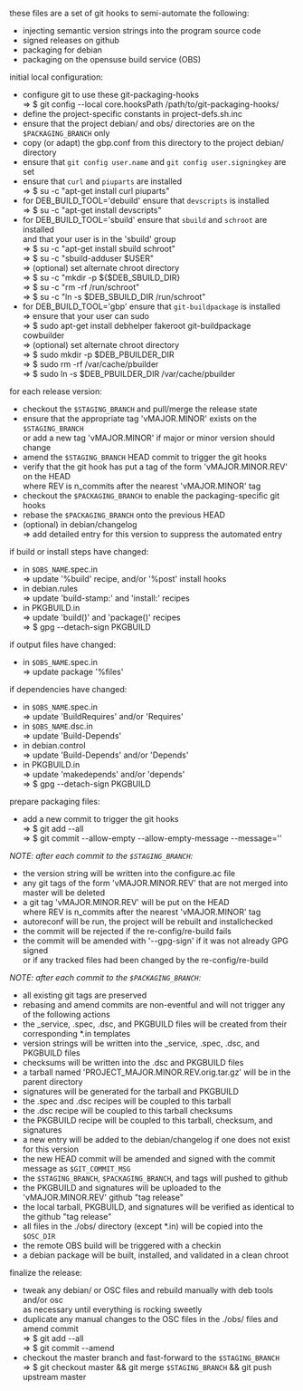 
these files are a set of git hooks to semi-automate the following:

  * injecting semantic version strings into the program source code
  * signed releases on github
  * packaging for debian
  * packaging on the opensuse build service (OBS)


initial local configuration:

* configure git to use these git-packaging-hooks  
  => $ git config --local core.hooksPath /path/to/git-packaging-hooks/
* define the project-specific constants in project-defs.sh.inc
* ensure that the project debian/ and obs/ directories are on the `$PACKAGING_BRANCH` only
* copy (or adapt) the gbp.conf from this directory to the project debian/ directory
* ensure that `git config user.name` and `git config user.signingkey` are set
* ensure that `curl` and `piuparts` are installed  
  => $ su -c "apt-get install curl piuparts"
* for DEB_BUILD_TOOL='debuild' ensure that `devscripts` is installed  
  => $ su -c "apt-get install devscripts"
* for DEB_BUILD_TOOL='sbuild' ensure that `sbuild` and `schroot` are installed  
  and that your user is in the 'sbuild' group  
  => $ su -c "apt-get install sbuild schroot"  
  => $ su -c "sbuild-adduser $USER"  
  => (optional) set alternate chroot directory  
  => $ su -c "mkdir -p ${$DEB_SBUILD_DIR}  
  => $ su -c "rm -rf /run/schroot"  
  => $ su -c "ln -s $DEB_SBUILD_DIR /run/schroot"
* for DEB_BUILD_TOOL='gbp' ensure that `git-buildpackage` is installed  
  => ensure that your user can sudo  
  => $ sudo apt-get install debhelper fakeroot git-buildpackage cowbuilder  
  => (optional) set alternate chroot directory  
  => $ sudo mkdir -p $DEB_PBUILDER_DIR  
  => $ sudo rm -rf /var/cache/pbuilder  
  => $ sudo ln -s $DEB_PBUILDER_DIR /var/cache/pbuilder


for each release version:

* checkout the `$STAGING_BRANCH` and pull/merge the release state
* ensure that the appropriate tag 'vMAJOR.MINOR' exists on the `$STAGING_BRANCH`  
  or add a new tag 'vMAJOR.MINOR' if major or minor version should change
* amend the `$STAGING_BRANCH` HEAD commit to trigger the git hooks
* verify that the git hook has put a tag of the form 'vMAJOR.MINOR.REV' on the HEAD  
  where REV is n_commits after the nearest 'vMAJOR.MINOR' tag
* checkout the `$PACKAGING_BRANCH` to enable the packaging-specific git hooks
* rebase the `$PACKAGING_BRANCH` onto the previous HEAD
* (optional) in debian/changelog  
  => add detailed entry for this version to suppress the automated entry


if build or install steps have changed:

* in `$OBS_NAME`.spec.in  
  => update '%build' recipe, and/or '%post' install hooks
* in debian.rules  
  => update 'build-stamp:' and 'install:' recipes
* in PKGBUILD.in  
  => update 'build()' and 'package()' recipes  
  => $ gpg --detach-sign PKGBUILD


if output files have changed:

* in `$OBS_NAME`.spec.in  
  => update package '%files'


if dependencies have changed:

* in `$OBS_NAME`.spec.in  
  => update 'BuildRequires' and/or 'Requires'
* in `$OBS_NAME`.dsc.in  
  => update 'Build-Depends'
* in debian.control  
  => update 'Build-Depends' and/or 'Depends'
* in PKGBUILD.in  
  => update 'makedepends' and/or 'depends'  
  => $ gpg --detach-sign PKGBUILD


prepare packaging files:

* add a new commit to trigger the git hooks  
  => $ git add --all  
  => $ git commit --allow-empty --allow-empty-message --message=''


_NOTE: after each commit to the `$STAGING_BRANCH`:_

* the version string will be written into the configure.ac file
* any git tags of the form 'vMAJOR.MINOR.REV' that are not merged into master will be deleted
* a git tag 'vMAJOR.MINOR.REV' will be put on the HEAD  
  where REV is n_commits after the nearest 'vMAJOR.MINOR' tag
* autoreconf will be run, the project will be rebuilt and installchecked
* the commit will be rejected if the re-config/re-build fails
* the commit will be amended with '--gpg-sign' if it was not already GPG signed  
  or if any tracked files had been changed by the re-config/re-build


_NOTE: after each commit to the `$PACKAGING_BRANCH`:_

* all existing git tags are preserved
* rebasing and amend commits are non-eventful and will not trigger any of the following actions
* the \_service, .spec, .dsc, and PKGBUILD files will be created from their corresponding *.in templates
* version strings will be written into the \_service, .spec, .dsc, and PKGBUILD files
* checksums will be written into the .dsc and PKGBUILD files
* a tarball named 'PROJECT_MAJOR.MINOR.REV.orig.tar.gz' will be in the parent directory
* signatures will be generated for the tarball and PKGBUILD
* the .spec and .dsc recipes will be coupled to this tarball
* the .dsc recipe will be coupled to this tarball checksums
* the PKGBUILD recipe will be coupled to this tarball, checksum, and signatures
* a new entry will be added to the debian/changelog if one does not exist for this version
* the new HEAD commit will be amended and signed with the commit message as `$GIT_COMMIT_MSG`
* the `$STAGING_BRANCH`, `$PACKAGING_BRANCH`, and tags will pushed to github
* the PKGBUILD and signatures will be uploaded to the 'vMAJOR.MINOR.REV' github "tag release"
* the local tarball, PKGBUILD, and signatures will be verified as identical to the github "tag release"
* all files in the ./obs/ directory (except *.in) will be copied into the `$OSC_DIR`
* the remote OBS build will be triggered with a checkin
* a debian package will be built, installed, and validated in a clean chroot


finalize the release:

* tweak any debian/ or OSC files and rebuild manually with deb tools and/or osc  
  as necessary until everything is rocking sweetly
* duplicate any manual changes to the OSC files in the ./obs/ files and amend commit  
  => $ git add --all  
  => $ git commit --amend
* checkout the master branch and fast-forward to the `$STAGING_BRANCH`  
  => $ git checkout master && git merge `$STAGING_BRANCH` && git push upstream master
